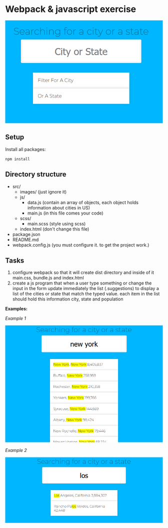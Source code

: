 # Webpack & javascript exercise

![](./src/images/world-cities.png)

## Setup

Install all packages:

```
npm install
```

## Directory structure

- src/
  - images/ (just ignore it)
  - js/
    - data.js (contain an array of objects, each object holds information about cities in US)
    - main.js (in this file comes your code)
  - scss/
    - main.scss (style using scss)
  - index.html (don't change this file)
- package.json
- README.md
- webpack.config.js (you must configure it. to get the project work.)

## Tasks

1. configure webpack so that it will create dist directory and inside of it main.css, bundle.js and index.html
1. create a js program that when a user type something or change the input in the form update immediately the list (.suggestions) to display a list of the cities or state that match the typed value. each item in the list should hold this information city, state and population

**Examples:**

_Example 1_

![](./src/images/world-cities-example-01.png)

_Example 2_

![](./src/images/world-cities-example-02.png)
